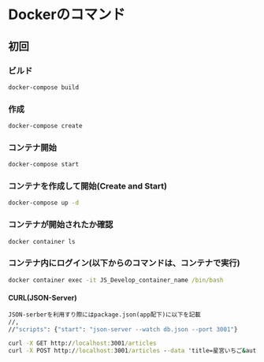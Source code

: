 # Dockerのコマンド

## 初回

### ビルド

```cmd
docker-compose build
```

### 作成

```cmd
docker-compose create
```

### コンテナ開始

```cmd
docker-compose start
```

### コンテナを作成して開始(Create and Start)

```cmd
docker-compose up -d
```

### コンテナが開始されたか確認

```cmd
docker container ls
```

### コンテナ内にログイン(以下からのコマンドは、コンテナで実行)

```cmd
docker container exec -it JS_Develop_container_name /bin/bash
```

#### CURL(JSON-Server)

```cmd
JSON-serberを利用すり際にはpackage.json(app配下)に以下を記載
//,
//"scripts": {"start": "json-server --watch db.json --port 3001"}

curl -X GET http://localhost:3001/articles
curl -X POST http://localhost:3001/articles --data 'title=星宮いちご&author=星宮らいち'
```
